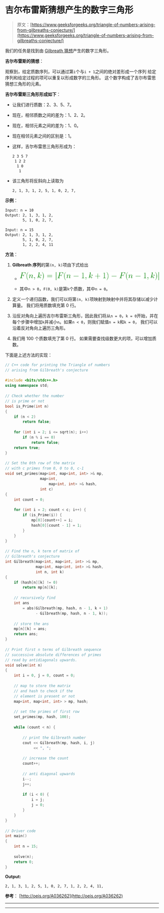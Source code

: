 # 吉尔布雷斯猜想产生的数字三角形

> 原文：[https://www.geeksforgeeks.org/triangle-of-numbers-arising-from-gilbreaths-conjecture/](https://www.geeksforgeeks.org/triangle-of-numbers-arising-from-gilbreaths-conjecture/)

我们的任务是找到由 [Gilbreath 猜想](https://en.wikipedia.org/wiki/Gilbreath%27s_conjecture)产生的数字三角形。

**吉尔布雷斯的猜想**：

观察到，给定质数序列，可以通过第`i`个与`i + 1`之间的绝对差形成一个序列 给定序列和给定过程的</sup>项可以重复以形成数字的三角形。 这个数字构成了吉尔布雷思猜想三角形的元素。

**吉尔布雷斯三角形形成如下**：

*   让我们进行质数：2、3、5、7。

*   现在，相邻质数之间的差为：1、2、2。

*   现在，相邻元素之间的差为：1、0。

*   现在相邻元素之间的区别是：1。

*   这样，吉尔布雷思三角形形成为：

    ```
    2 3 5 7
     1 2 2
      1 0
       1

    ```

*   该三角形将反斜向上读取为

    ```
    2, 1, 3, 1, 2, 5, 1, 0, 2, 7, 
    ```

**示例**：

```
Input: n = 10
Output: 2, 1, 3, 1, 2, 
        5, 1, 0, 2, 7,

Input: n = 15
Output: 2, 1, 3, 1, 2, 
        5, 1, 0, 2, 7,
        1, 2, 2, 4, 11

```

**方法**：

1.  **Gilbreath 序列**的第`(n, k)`项由下式给出

    *   ![](img/6ec4722679a47b712a766a27f8f2514b.png)

    *   其中`n > 0`，`F(0, k)`是第`k`个质数，其中`n = 0`。

2.  定义一个递归函数，我们可以将第`(n, k)`项映射到映射中并将其存储以减少计算量。 我们将用质数填充第 0 行。

3.  沿反对角向上遍历吉尔布雷斯三角形，因此我们将从`n = 0`，`k = 0`开始，并在每个步骤中增加`k`并减小`n`。如果`n < 0`，则我们赋值`n = k`和`k = 0`， 我们可以沿着反对角向上遍历三角形。

4.  我们用 100 个质数填充了第 0 行。 如果需要查找级数更大的项，可以增加质数。

下面是上述方法的实现：

```cpp
// C++ code for printing the Triangle of numbers 
// arising from Gilbreath's conjecture 
  
#include <bits/stdc++.h> 
using namespace std; 
  
// Check whether the number 
// is prime or not 
bool is_Prime(int n) 
{ 
    if (n < 2) 
        return false; 
  
    for (int i = 2; i <= sqrt(n); i++) 
        if (n % i == 0) 
            return false; 
    return true; 
} 
  
// Set the 0th row of the matrix 
// with c primes from 0, 0 to 0, c-1 
void set_primes(map<int, map<int, int> >& mp, 
                map<int, 
                    map<int, int> >& hash, 
                int c) 
{ 
    int count = 0; 
  
    for (int i = 2; count < c; i++) { 
        if (is_Prime(i)) { 
            mp[0][count++] = i; 
            hash[0][count - 1] = 1; 
        } 
    } 
} 
  
// Find the n, k term of matrix of 
// Gilbreath's conjecture 
int Gilbreath(map<int, map<int, int> >& mp, 
              map<int, map<int, int> >& hash, 
              int n, int k) 
{ 
    if (hash[n][k] != 0) 
        return mp[n][k]; 
  
    // recursively find 
    int ans 
        = abs(Gilbreath(mp, hash, n - 1, k + 1) 
              - Gilbreath(mp, hash, n - 1, k)); 
  
    // store the ans 
    mp[n][k] = ans; 
    return ans; 
} 
  
// Print first n terms of Gilbreath sequence 
// successive absolute differences of primes 
// read by antidiagonals upwards. 
void solve(int n) 
{ 
    int i = 0, j = 0, count = 0; 
  
    // map to store the matrix 
    // and hash to check if the 
    // element is present or not 
    map<int, map<int, int> > mp, hash; 
  
    // set the primes of first row 
    set_primes(mp, hash, 100); 
  
    while (count < n) { 
  
        // print the Gilbreath number 
        cout << Gilbreath(mp, hash, i, j) 
             << ", "; 
  
        // increase the count 
        count++; 
  
        // anti diagonal upwards 
        i--; 
        j++; 
  
        if (i < 0) { 
            i = j; 
            j = 0; 
        } 
    } 
} 
  
// Driver code 
int main() 
{ 
    int n = 15; 
  
    solve(n); 
    return 0; 
} 
```

**Output:**

```
2, 1, 3, 1, 2, 5, 1, 0, 2, 7, 1, 2, 2, 4, 11,

```

**参考**： [http://oeis.org/A036262](http://oeis.org/A036262)



* * *

* * *



